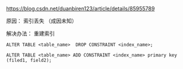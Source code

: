 <https://blog.csdn.net/duanbiren123/article/details/85955789>

原因： 索引丢失 （成因未知）

解决办法： 重建索引

```
ALTER TABLE <table_name>  DROP CONSTRAINT <index_name>;

ALTER TABLE <table_name> ADD CONSTRAINT <index_name> primary key (filed1, field2);
```

